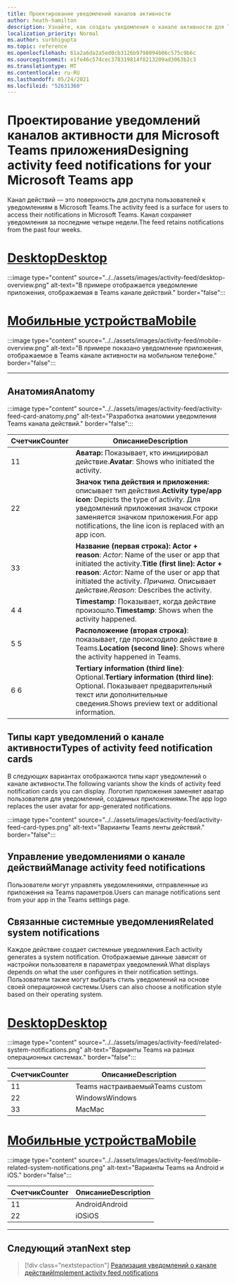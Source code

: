 ```yaml
---
title: Проектирование уведомлений каналов активности
author: heath-hamilton
description: Узнайте, как создать уведомления о канале активности для Teams приложения и получить Microsoft Teams пользовательского интерфейса.
localization_priority: Normal
ms.author: surbhigupta
ms.topic: reference
ms.openlocfilehash: 61a2a6da2a5ed0cb3126b9798094b06c575c9b6c
ms.sourcegitcommit: e1fe46c574cec378319814f8213209ad3063b2c3
ms.translationtype: MT
ms.contentlocale: ru-RU
ms.lasthandoff: 05/24/2021
ms.locfileid: "52631360"
---
```

# <a name="designing-activity-feed-notifications-for-your-microsoft-teams-app"></a><span data-ttu-id="0f44e-103">Проектирование уведомлений каналов активности для Microsoft Teams приложения</span><span class="sxs-lookup"><span data-stu-id="0f44e-103">Designing activity feed notifications for your Microsoft Teams app</span></span>

<span data-ttu-id="0f44e-104">Канал действий — это поверхность для доступа пользователей к уведомлениям в Microsoft Teams.</span><span class="sxs-lookup"><span data-stu-id="0f44e-104">The activity feed is a surface for users to access their notifications in Microsoft Teams.</span></span> <span data-ttu-id="0f44e-105">Канал сохраняет уведомления за последние четыре недели.</span><span class="sxs-lookup"><span data-stu-id="0f44e-105">The feed retains notifications from the past four weeks.</span></span>

# <a name="desktop"></a>[<span data-ttu-id="0f44e-106">Desktop</span><span class="sxs-lookup"><span data-stu-id="0f44e-106">Desktop</span></span>](#tab/desktop)

:::image type="content" source="../../assets/images/activity-feed/desktop-overview.png" alt-text="В примере отображается уведомление приложения, отображаемая в Teams канале действий." border="false":::

# <a name="mobile"></a>[<span data-ttu-id="0f44e-108">Мобильные устройства</span><span class="sxs-lookup"><span data-stu-id="0f44e-108">Mobile</span></span>](#tab/mobile)

:::image type="content" source="../../assets/images/activity-feed/mobile-overview.png" alt-text="В примере показано уведомление приложения, отображаемое в Teams канале активности на мобильном телефоне." border="false":::

---

## <a name="anatomy"></a><span data-ttu-id="0f44e-110">Анатомия</span><span class="sxs-lookup"><span data-stu-id="0f44e-110">Anatomy</span></span>

:::image type="content" source="../../assets/images/activity-feed/activity-feed-card-anatomy.png" alt-text="Разработка анатомии уведомления Teams канала действий." border="false":::

|<span data-ttu-id="0f44e-112">Счетчик</span><span class="sxs-lookup"><span data-stu-id="0f44e-112">Counter</span></span>|<span data-ttu-id="0f44e-113">Описание</span><span class="sxs-lookup"><span data-stu-id="0f44e-113">Description</span></span>|
|----------|-----------|
|<span data-ttu-id="0f44e-114">1</span><span class="sxs-lookup"><span data-stu-id="0f44e-114">1</span></span>|<span data-ttu-id="0f44e-115">**Аватар:** Показывает, кто инициировал действие.</span><span class="sxs-lookup"><span data-stu-id="0f44e-115">**Avatar**: Shows who initiated the activity.</span></span>|
|<span data-ttu-id="0f44e-116">2</span><span class="sxs-lookup"><span data-stu-id="0f44e-116">2</span></span>|<span data-ttu-id="0f44e-117">**Значок типа действия и приложения:** описывает тип действия.</span><span class="sxs-lookup"><span data-stu-id="0f44e-117">**Activity type/app icon**: Depicts the type of activity.</span></span> <span data-ttu-id="0f44e-118">Для уведомлений приложения значок строки заменяется значком приложения.</span><span class="sxs-lookup"><span data-stu-id="0f44e-118">For app notifications, the line icon is replaced with an app icon.</span></span>|
|<span data-ttu-id="0f44e-119">3</span><span class="sxs-lookup"><span data-stu-id="0f44e-119">3</span></span>|<span data-ttu-id="0f44e-120">**Название (первая строка): Actor + reason**: *Actor*: Name of the user or app that initiated the activity.</span><span class="sxs-lookup"><span data-stu-id="0f44e-120">**Title (first line): Actor + reason**: *Actor*: Name of the user or app that initiated the activity.</span></span> <span data-ttu-id="0f44e-121">*Причина.* Описывает действие.</span><span class="sxs-lookup"><span data-stu-id="0f44e-121">*Reason*: Describes the activity.</span></span>|
|<span data-ttu-id="0f44e-122">4 </span><span class="sxs-lookup"><span data-stu-id="0f44e-122">4</span></span>|<span data-ttu-id="0f44e-123">**Timestamp**: Показывает, когда действие произошло.</span><span class="sxs-lookup"><span data-stu-id="0f44e-123">**Timestamp**: Shows when the activity happened.</span></span>|
|<span data-ttu-id="0f44e-124">5 </span><span class="sxs-lookup"><span data-stu-id="0f44e-124">5</span></span>|<span data-ttu-id="0f44e-125">**Расположение (вторая строка)**: показывает, где происходило действие в Teams.</span><span class="sxs-lookup"><span data-stu-id="0f44e-125">**Location (second line)**: Shows where the activity happened in Teams.</span></span>|
|<span data-ttu-id="0f44e-126">6 </span><span class="sxs-lookup"><span data-stu-id="0f44e-126">6</span></span>|<span data-ttu-id="0f44e-127">**Tertiary information (third line)**: Optional.</span><span class="sxs-lookup"><span data-stu-id="0f44e-127">**Tertiary information (third line)**: Optional.</span></span> <span data-ttu-id="0f44e-128">Показывает предварительный текст или дополнительные сведения.</span><span class="sxs-lookup"><span data-stu-id="0f44e-128">Shows preview text or additional information.</span></span>|

## <a name="types-of-activity-feed-notification-cards"></a><span data-ttu-id="0f44e-129">Типы карт уведомлений о канале активности</span><span class="sxs-lookup"><span data-stu-id="0f44e-129">Types of activity feed notification cards</span></span>

<span data-ttu-id="0f44e-130">В следующих вариантах отображаются типы карт уведомлений о канале активности.</span><span class="sxs-lookup"><span data-stu-id="0f44e-130">The following variants show the kinds of activity feed notification cards you can display.</span></span> <span data-ttu-id="0f44e-131">Логотип приложения заменяет аватар пользователя для уведомлений, созданных приложениями.</span><span class="sxs-lookup"><span data-stu-id="0f44e-131">The app logo replaces the user avatar for app-generated notifications.</span></span>

:::image type="content" source="../../assets/images/activity-feed/activity-feed-card-types.png" alt-text="Варианты Teams ленты действий." border="false":::

## <a name="manage-activity-feed-notifications"></a><span data-ttu-id="0f44e-133">Управление уведомлениями о канале действий</span><span class="sxs-lookup"><span data-stu-id="0f44e-133">Manage activity feed notifications</span></span>

<span data-ttu-id="0f44e-134">Пользователи могут управлять уведомлениями, отправленные из приложения на Teams параметров.</span><span class="sxs-lookup"><span data-stu-id="0f44e-134">Users can manage notifications sent from your app in the Teams settings page.</span></span>

## <a name="related-system-notifications"></a><span data-ttu-id="0f44e-135">Связанные системные уведомления</span><span class="sxs-lookup"><span data-stu-id="0f44e-135">Related system notifications</span></span>

<span data-ttu-id="0f44e-136">Каждое действие создает системные уведомления.</span><span class="sxs-lookup"><span data-stu-id="0f44e-136">Each activity generates a system notification.</span></span> <span data-ttu-id="0f44e-137">Отображаемые данные зависят от настройки пользователя в параметрах уведомлений.</span><span class="sxs-lookup"><span data-stu-id="0f44e-137">What displays depends on what the user configures in their notification settings.</span></span> <span data-ttu-id="0f44e-138">Пользователи также могут выбрать стиль уведомлений на основе своей операционной системы.</span><span class="sxs-lookup"><span data-stu-id="0f44e-138">Users can also choose a notification style based on their operating system.</span></span>

# <a name="desktop"></a>[<span data-ttu-id="0f44e-139">Desktop</span><span class="sxs-lookup"><span data-stu-id="0f44e-139">Desktop</span></span>](#tab/desktop)

:::image type="content" source="../../assets/images/activity-feed/related-system-notifications.png" alt-text="Варианты Teams на разных операционных системах." border="false":::

|<span data-ttu-id="0f44e-141">Счетчик</span><span class="sxs-lookup"><span data-stu-id="0f44e-141">Counter</span></span>|<span data-ttu-id="0f44e-142">Описание</span><span class="sxs-lookup"><span data-stu-id="0f44e-142">Description</span></span>|
|----------|-----------|
|<span data-ttu-id="0f44e-143">1</span><span class="sxs-lookup"><span data-stu-id="0f44e-143">1</span></span>|<span data-ttu-id="0f44e-144">Teams настраиваемый</span><span class="sxs-lookup"><span data-stu-id="0f44e-144">Teams custom</span></span>|
|<span data-ttu-id="0f44e-145">2</span><span class="sxs-lookup"><span data-stu-id="0f44e-145">2</span></span>|<span data-ttu-id="0f44e-146">Windows</span><span class="sxs-lookup"><span data-stu-id="0f44e-146">Windows</span></span>|
|<span data-ttu-id="0f44e-147">3</span><span class="sxs-lookup"><span data-stu-id="0f44e-147">3</span></span>|<span data-ttu-id="0f44e-148">Mac</span><span class="sxs-lookup"><span data-stu-id="0f44e-148">Mac</span></span>|

# <a name="mobile"></a>[<span data-ttu-id="0f44e-149">Мобильные устройства</span><span class="sxs-lookup"><span data-stu-id="0f44e-149">Mobile</span></span>](#tab/mobile)

:::image type="content" source="../../assets/images/activity-feed/mobile-related-system-notifications.png" alt-text="Варианты Teams на Android и iOS." border="false":::

|<span data-ttu-id="0f44e-151">Счетчик</span><span class="sxs-lookup"><span data-stu-id="0f44e-151">Counter</span></span>|<span data-ttu-id="0f44e-152">Описание</span><span class="sxs-lookup"><span data-stu-id="0f44e-152">Description</span></span>|
|----------|-----------|
|<span data-ttu-id="0f44e-153">1</span><span class="sxs-lookup"><span data-stu-id="0f44e-153">1</span></span>|<span data-ttu-id="0f44e-154">Android</span><span class="sxs-lookup"><span data-stu-id="0f44e-154">Android</span></span>|
|<span data-ttu-id="0f44e-155">2</span><span class="sxs-lookup"><span data-stu-id="0f44e-155">2</span></span>|<span data-ttu-id="0f44e-156">iOS</span><span class="sxs-lookup"><span data-stu-id="0f44e-156">iOS</span></span>|

---

## <a name="next-step"></a><span data-ttu-id="0f44e-157">Следующий этап</span><span class="sxs-lookup"><span data-stu-id="0f44e-157">Next step</span></span>

> [!div class="nextstepaction"]
> [<span data-ttu-id="0f44e-158">Реализация уведомлений о канале действий</span><span class="sxs-lookup"><span data-stu-id="0f44e-158">Implement activity feed notifications</span></span>](/graph/teams-send-activityfeednotifications)
